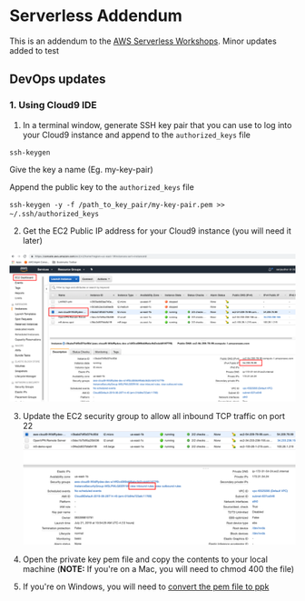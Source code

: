 # Serverless Addendum

This is an addendum to the [AWS Serverless Workshops](https://github.com/aws-samples/aws-serverless-workshops). Minor updates added to test

## DevOps updates

### 1.  Using Cloud9 IDE

1. In a terminal window, generate SSH key pair that you can use to log into your Cloud9 instance and append to the `authorized_keys` file


  ```
ssh-keygen  
```
Give the key a name (Eg. my-key-pair)


Append the public key to the `authorized_keys` file
```
ssh-keygen -y -f /path_to_key_pair/my-key-pair.pem >> ~/.ssh/authorized_keys

  ```
  
  
2. Get the EC2 Public IP address for your Cloud9 instance (you will need it later)
 

![EC2 IP](images/c9-ec2ip.png)


3. Update the EC2 security group to allow all inbound  TCP traffic on port 22
 ![EC2 Security Group](images/c9-ec2sg.png)

4.  Open the private key pem file and copy the contents to your local machine (**NOTE:** If you're on a Mac, you will need to chmod 400 the file)
5.  If you're on Windows, you will need to [convert the pem file to ppk](https://aws.amazon.com/premiumsupport/knowledge-center/convert-pem-file-into-ppk/) 
 
